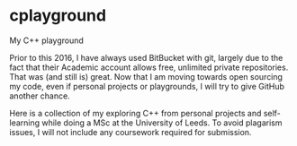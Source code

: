 # cplayground
My C++ playground


Prior to this 2016, I have always used BitBucket with git, largely due to the fact that their Academic account allows free, unlimited private repositories. That was (and still is) great. Now that I am moving towards open sourcing my code, even if personal projects or playgrounds, I will try to give GitHub another chance.

Here is a collection of my exploring C++ from personal projects and self-learning while doing a MSc at the University of Leeds. To avoid plagarism issues, I will not include any coursework required for submission.